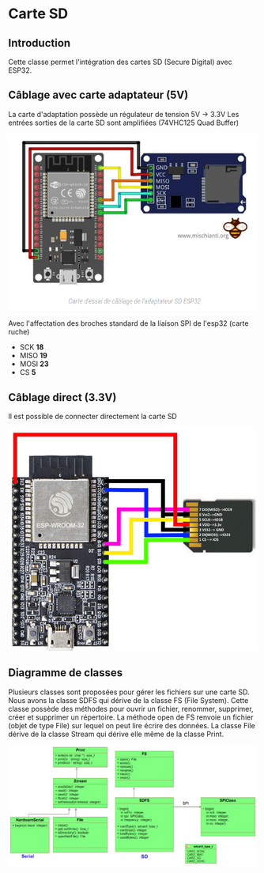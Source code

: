 ﻿#  Carte SD

## Introduction
Cette classe permet l'intégration des cartes  SD (Secure Digital) avec ESP32.


## Câblage avec carte adaptateur (5V)
La carte d'adaptation possède un régulateur de tension 5V -> 3.3V
Les entrées sorties de la carte SD sont amplifiées (74VHC125 Quad Buffer) 

![Câblage Module SD](/15_CarteSD/documentation/Cablage.png)

Avec l'affectation des broches standard de la liaison SPI de l'esp32 (carte ruche)
-  SCK		**18**
 - MISO   **19**
 - MOSI	**23**
 - CS		**5**

## Câblage direct (3.3V)
Il est possible de connecter directement la carte SD

![Câblage Module SD](/15_CarteSD/documentation/Cablage_direct.png)


## Diagramme de classes
Plusieurs classes sont proposées pour gérer les fichiers sur une carte SD.
Nous avons la classe SDFS qui dérive de la classe FS (File System). Cette classe possède des méthodes pour ouvrir un fichier, renommer, supprimer, créer et supprimer un répertoire.
La méthode open de FS renvoie un fichier (objet de type File) sur lequel on peut lire écrire des données.
La classe File  dérive de la classe Stream qui dérive elle même de la classe Print.

![Diagramme de classe](/15_CarteSD/documentation/diagramme_SD.png)

